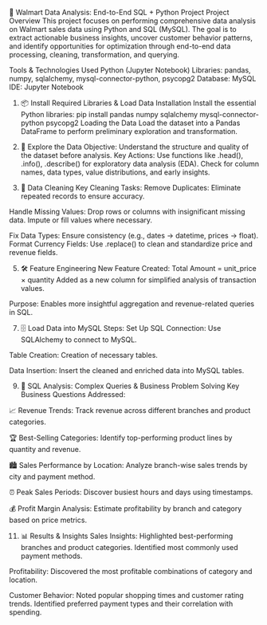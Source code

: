 🛒 Walmart Data Analysis: End-to-End SQL + Python Project
Project Overview
This project focuses on performing comprehensive data analysis on Walmart sales data using Python and SQL (MySQL). The goal is to extract actionable business insights, uncover customer behavior patterns, and identify opportunities for optimization through end-to-end data processing, cleaning, transformation, and querying.

Tools & Technologies Used
Python (Jupyter Notebook)
Libraries: pandas, numpy, sqlalchemy, mysql-connector-python, psycopg2
Database: MySQL
IDE: Jupyter Notebook

1. 📦 Install Required Libraries & Load Data
Installation
Install the essential Python libraries:
pip install pandas numpy sqlalchemy mysql-connector-python psycopg2
Loading the Data
Load the dataset into a Pandas DataFrame to perform preliminary exploration and transformation.

2. 🧭 Explore the Data
Objective:
Understand the structure and quality of the dataset before analysis.
Key Actions:
Use functions like .head(), .info(), .describe() for exploratory data analysis (EDA).
Check for column names, data types, value distributions, and early insights.

3. 🧹 Data Cleaning
Key Cleaning Tasks:
Remove Duplicates: Eliminate repeated records to ensure accuracy.

Handle Missing Values:
Drop rows or columns with insignificant missing data.
Impute or fill values where necessary.

Fix Data Types: Ensure consistency (e.g., dates → datetime, prices → float).
Format Currency Fields: Use .replace() to clean and standardize price and revenue fields.


5. 🛠️ Feature Engineering
New Feature Created:
Total Amount = unit_price × quantity
Added as a new column for simplified analysis of transaction values.

Purpose:
Enables more insightful aggregation and revenue-related queries in SQL.

7. 🗄️ Load Data into MySQL
Steps:
Set Up SQL Connection: Use SQLAlchemy to connect to MySQL.

Table Creation: Creation of necessary tables.

Data Insertion: Insert the cleaned and enriched data into MySQL tables.

9. 🧮 SQL Analysis: Complex Queries & Business Problem Solving
Key Business Questions Addressed:

📈 Revenue Trends:
Track revenue across different branches and product categories.

🏆 Best-Selling Categories:
Identify top-performing product lines by quantity and revenue.

🏙️ Sales Performance by Location:
Analyze branch-wise sales trends by city and payment method.

⏰ Peak Sales Periods:
Discover busiest hours and days using timestamps.

💰 Profit Margin Analysis:
Estimate profitability by branch and category based on price metrics.

11. 📊 Results & Insights
Sales Insights:
Highlighted best-performing branches and product categories.
Identified most commonly used payment methods.

Profitability:
Discovered the most profitable combinations of category and location.

Customer Behavior:
Noted popular shopping times and customer rating trends.
Identified preferred payment types and their correlation with spending.



